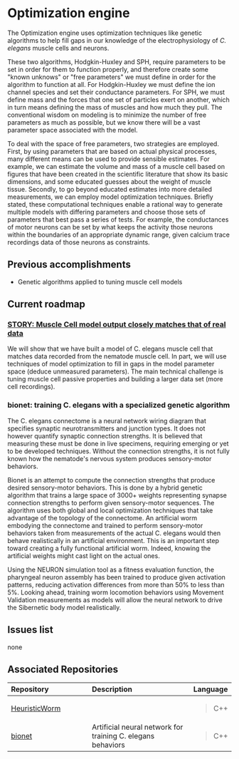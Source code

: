 Optimization engine
===================

The Optimization engine uses optimization techniques like genetic algorithms to help fill gaps in our knowledge of the electrophysiology of *C. elegans* muscle cells and neurons.

These two algorithms, Hodgkin-Huxley and SPH, require parameters to be set in order for them to function properly, and therefore create some "known unknows" or "free parameters" we must define in order for the algorithm to function at all. For Hodgkin-Huxley we must define the ion channel species and set their conductance parameters. For SPH, we must define mass and the forces that one set of particles exert on another, which in turn means defining the mass of muscles and how much they pull. The conventional wisdom on modeling is to minimize the number of free parameters as much as possible, but we know there will be a vast parameter space associated with the model.

To deal with the space of free parameters, two strategies are employed. First, by using parameters that are based on actual physical processes, many different means can be used to provide sensible estimates. For example, we can estimate the volume and mass of a muscle cell based on figures that have been created in the scientific literature that show its basic dimensions, and some educated guesses about the weight of muscle tissue. Secondly, to go beyond educated estimates into more detailed measurements, we can employ model optimization techniques. Briefly stated, these computational techniques enable a rational way to generate multiple models with differing parameters and choose those sets of parameters that best pass a series of tests. For example, the conductances of motor neurons can be set by what keeps the activity those neurons within the boundaries of an appropriate dynamic range, given calcium trace recordings data of those neurons as constraints.

Previous accomplishments
------------------------

-   Genetic algorithms applied to tuning muscle cell models

Current roadmap
---------------

### [STORY: Muscle Cell model output closely matches that of real data](https://github.com/openworm/OpenWorm/issues?milestone=13&state=open)

We will show that we have built a model of C. elegans muscle cell that matches data recorded from the nematode muscle cell. In part, we will use techniques of model optimization to fill in gaps in the model parameter space (deduce unmeasured parameters). The main technical challenge is tuning muscle cell passive properties and building a larger data set (more cell recordings).

### bionet: training C. elegans with a specialized genetic algorithm

The C. elegans connectome is a neural network wiring diagram that specifies synaptic neurotransmitters and junction types. It does not however quantify synaptic connection strengths. It is believed that measuring these must be done in live specimens, requiring emerging or yet to be developed techniques. Without the connection strengths, it is not fully known how the nematode's nervous system produces sensory-motor behaviors.

Bionet is an attempt to compute the connection strengths that produce desired sensory-motor behaviors. This is done by a hybrid genetic algorithm that trains a large space of 3000+ weights representing synapse connection strengths to perform given sensory-motor sequences. The algorithm uses both global and local optimization techniques that take advantage of the topology of the connectome. An artificial worm embodying the connectome and trained to perform sensory-motor behaviors taken from measurements of the actual C. elegans would then behave realistically in an artificial environment. This is an important step toward creating a fully functional artificial worm. Indeed, knowing the artificial weights might cast light on the actual ones.

Using the NEURON simulation tool as a fitness evaluation function, the pharyngeal neuron assembly has been trained to produce given activation patterns, reducing activation differences from more than 50% to less than 5%. Looking ahead, training worm locomotion behaviors using Movement Validation measurements as models will allow the neural network to drive the Sibernetic body model realistically.

Issues list
-----------

none

Associated Repositories
-----------------------

<table>
<colgroup>
<col width="40%" />
<col width="54%" />
<col width="4%" />
</colgroup>
<thead>
<tr class="header">
<th align="left">Repository</th>
<th align="left">Description</th>
<th align="left">Language</th>
</tr>
</thead>
<tbody>
<tr class="odd">
<td align="left"><a href="https://github.com/openworm/HeuristicWorm">HeuristicWorm</a></td>
<td align="left"></td>
<td align="left"><blockquote>
<p>C++</p>
</blockquote></td>
</tr>
<tr class="even">
<td align="left"><a href="https://github.com/openworm/bionet">bionet</a></td>
<td align="left">Artificial neural network for training C. elegans behaviors</td>
<td align="left"><blockquote>
<p>C++</p>
</blockquote></td>
</tr>
</tbody>
</table>
